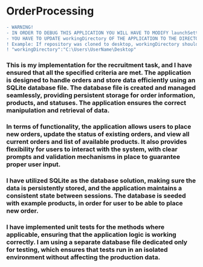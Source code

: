 # OrderProcessing
```diff
- WARNING!
- IN ORDER TO DEBUG THIS APPLICATION YOU WILL HAVE TO MODIFY launchSettings.json FILE
- YOU HAVE TO UPDATE workingDirectory OF THE APPLICATION TO THE DIRECTORY THAT REPOSITORY WAS CLONED!
! Example: If repository was cloned to desktop, workingDirectory should be: 
! "workingDirectory":"C:\Users\UserName\Desktop"
```
### This is my implementation for the recruitment task, and I have ensured that all the specified criteria are met. The application is designed to handle orders and store data efficiently using an SQLite database file. The database file is created and managed seamlessly, providing persistent storage for order information, products, and statuses. The application ensures the correct manipulation and retrieval of data.

### In terms of functionality, the application allows users to place new orders, update the status of existing orders, and view all current orders and list of available products. It also provides flexibility for users to interact with the system, with clear prompts and validation mechanisms in place to guarantee proper user input.

### I have utilized SQLite as the database solution, making sure the data is persistently stored, and the application maintains a consistent state between sessions. The database is seeded with example products, in order for user to be able to place new order.

### I have implemented unit tests for the methods where applicable, ensuring that the application logic is working correctly. I am using a separate database file dedicated only for testing, which ensures that tests run in an isolated environment without affecting the production data.
